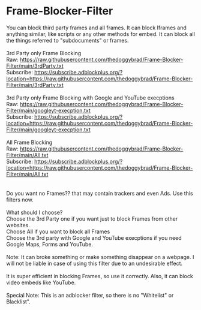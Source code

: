 # Frame-Blocker-Filter
You can block third party frames and all frames. It can block Iframes and anything similar, like scripts or any other methods for embed. It can block all the things referred to "subdocuments" or frames.
<br>
<br>
3rd Party only Frame Blocking
<br>
Raw: https://raw.githubusercontent.com/thedoggybrad/Frame-Blocker-Filter/main/3rdParty.txt
<br>
Subscribe: https://subscribe.adblockplus.org/?location=https://raw.githubusercontent.com/thedoggybrad/Frame-Blocker-Filter/main/3rdParty.txt
<br>
<br>
3rd Party only Frame Blocking with Google and YouTube execptions
<br>
Raw: https://raw.githubusercontent.com/thedoggybrad/Frame-Blocker-Filter/main/googleyt-execption.txt
<br>
Subscribe: https://subscribe.adblockplus.org/?location=https://raw.githubusercontent.com/thedoggybrad/Frame-Blocker-Filter/main/googleyt-execption.txt
<br>
<br>
All Frame Blocking
<br>
Raw: https://raw.githubusercontent.com/thedoggybrad/Frame-Blocker-Filter/main/All.txt
<br>
Subscribe: https://subscribe.adblockplus.org/?location=https://raw.githubusercontent.com/thedoggybrad/Frame-Blocker-Filter/main/All.txt
<br>
<br>
<br>
Do you want no Frames?? that may contain trackers and even Ads. Use this filters now.
<br>
<br>
What should I choose?
<br>
Choose the 3rd Party one if you want just to block Frames from other websites.
<br>
Choose All if you want to block all Frames
<br>
Choose the 3rd party with Google and YouTube execptions if you need Google Maps, Forms and YouTube.
<br>
<br>
Note: It can broke something or make something disappear on a webpage. I will not be liable in case of using this filter due to an undesirable effect.
<br>
<br>
It is super efficient in blocking Frames, so use it correctly. Also, it can block video embeds like YouTube.
<br>
<br>
Special Note: This is an adblocker filter, so there is no "Whitelist" or Blacklist".


